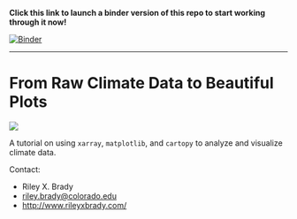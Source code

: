 **Click this link to launch a binder version of this repo to start working through it now!**

[![Binder](https://mybinder.org/badge_logo.svg)](https://mybinder.org/v2/gh/bradyrx/matplotlib_tutorial/master)

---

# From Raw Climate Data to Beautiful Plots

![](https://i.imgur.com/EwebyRm.jpg)

A tutorial on using `xarray`, `matplotlib`, and `cartopy` to analyze and visualize climate data.

Contact:
* Riley X. Brady
* riley.brady@colorado.edu
* http://www.rileyxbrady.com/
